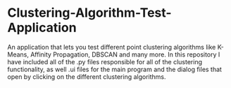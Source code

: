 # Clustering-Algorithm-Test-Application
An application that lets you test different point clustering algorithms like K-Means, Affinity Propagation, DBSCAN and many more.
In this repository I have included all of the .py files responsible for all of the clustering functionality, as well .ui files for the main program and the dialog files that open by clicking on the different clustering algorithms.
